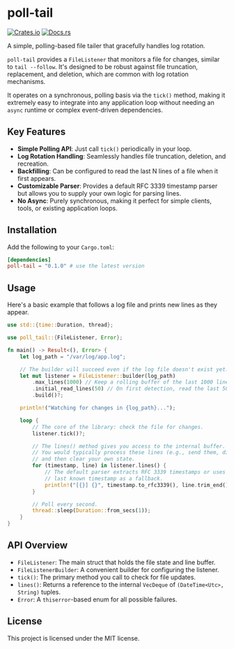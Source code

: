 # poll-tail

[![Crates.io](https://img.shields.io/crates/v/poll-tail.svg)](https://crates.io/crates/poll-tail)
[![Docs.rs](https://docs.rs/poll-tail/badge.svg)](https://docs.rs/poll-tail)

A simple, polling-based file tailer that gracefully handles log rotation.

`poll-tail` provides a `FileListener` that monitors a file for changes, similar to `tail --follow`. It's designed to be robust against file truncation, replacement, and deletion, which are common with log rotation mechanisms.

It operates on a synchronous, polling basis via the `tick()` method, making it extremely easy to integrate into any application loop without needing an `async` runtime or complex event-driven dependencies.

## Key Features

- **Simple Polling API**: Just call `tick()` periodically in your loop.
- **Log Rotation Handling**: Seamlessly handles file truncation, deletion, and recreation.
- **Backfilling**: Can be configured to read the last N lines of a file when it first appears.
- **Customizable Parser**: Provides a default RFC 3339 timestamp parser but allows you to supply your own logic for parsing lines.
- **No Async**: Purely synchronous, making it perfect for simple clients, tools, or existing application loops.

## Installation

Add the following to your `Cargo.toml`:

```toml
[dependencies]
poll-tail = "0.1.0" # use the latest version
```

## Usage

Here's a basic example that follows a log file and prints new lines as they appear.

```rs
use std::{time::Duration, thread};

use poll_tail::{FileListener, Error};

fn main() -> Result<(), Error> {
    let log_path = "/var/log/app.log";

    // The builder will succeed even if the log file doesn't exist yet.
    let mut listener = FileListener::builder(log_path)
        .max_lines(1000) // Keep a rolling buffer of the last 1000 lines.
        .initial_read_lines(50) // On first detection, read the last 50 lines.
        .build()?;

    println!("Watching for changes in {log_path}...");

    loop {
        // The core of the library: check the file for changes.
        listener.tick()?;

        // The lines() method gives you access to the internal buffer.
        // You would typically process these lines (e.g., send them, display them)
        // and then clear your own state.
        for (timestamp, line) in listener.lines() {
            // The default parser extracts RFC 3339 timestamps or uses the
            // last known timestamp as a fallback.
            println!("[{}] {}", timestamp.to_rfc3339(), line.trim_end());
        }

        // Poll every second.
        thread::sleep(Duration::from_secs(1));
    }
}
```

## API Overview

- `FileListener`: The main struct that holds the file state and line buffer.
- `FileListenerBuilder`: A convenient builder for configuring the listener.
- `tick()`: The primary method you call to check for file updates.
- `lines()`: Returns a reference to the internal `VecDeque` of `(DateTime<Utc>, String)` tuples.
- `Error`: A `thiserror`-based enum for all possible failures.

## License

This project is licensed under the MIT license.
